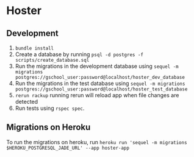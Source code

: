 # Hoster

## Development
1. `bundle install`
1. Create a database by running `psql -d postgres -f scripts/create_database.sql`
1. Run the migrations in the development database using `sequel -m migrations postgres://gschool_user:password@localhost/hoster_dev_database`
1. Run the migrations in the test database using `sequel -m migrations postgres://gschool_user:password@localhost/hoster_test_database`
1. `rerun rackup` running rerun will reload app when file changes are detected
1. Run tests using `rspec spec`.

## Migrations on Heroku

To run the migrations on heroku, run `heroku run 'sequel -m migrations $HEROKU_POSTGRESQL_JADE_URL' --app hoster-app`